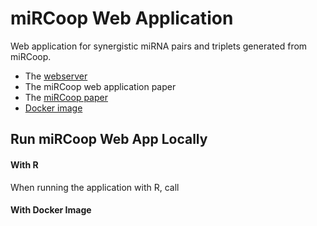 # miRCoop Web Application

Web application for synergistic miRNA pairs and triplets generated from miRCoop.
- The [webserver](http://mircoop.sabanciuniv.edu)
- The miRCoop web application paper
- The [miRCoop paper](https://ieeexplore.ieee.org/document/9311836)
- [Docker image](https://hub.docker.com/repository/docker/oykuaslan/mircoop-webapp)


## Run miRCoop Web App Locally
#### With R
When running the application with R, call

#### With Docker Image
